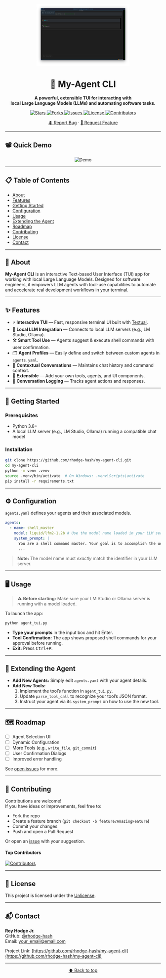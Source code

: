 <div align="center">
  <a href="https://github.com/rhodge-hash/my-agent-cli">
    <img src="https://raw.githubusercontent.com/rhodge-hash/my-agent-cli/main/AgentApp.png?raw=true" alt="My-Agent CLI Logo" width="300" height="200">
  </a>
  
  <h1>🤖 My-Agent CLI</h1>
  <p>
    <b>A powerful, extensible TUI for interacting with <br> local Large Language Models (LLMs) and automating software tasks.</b>
  </p>
  <p>
    <a href="https://github.com/rhodge-hash/my-agent-cli/stargazers">
      <img src="https://img.shields.io/github/stars/rhodge-hash/my-agent-cli?style=flat-square" alt="Stars">
    </a>
    <a href="https://github.com/rhodge-hash/my-agent-cli/network/members">
      <img src="https://img.shields.io/github/forks/rhodge-hash/my-agent-cli?style=flat-square" alt="Forks">
    </a>
    <a href="https://github.com/rhodge-hash/my-agent-cli/issues">
      <img src="https://img.shields.io/github/issues/rhodge-hash/my-agent-cli?style=flat-square" alt="Issues">
    </a>
        <a href="[https://github.com/rhodge-hash/my-agent-cli/license](https://github.com/rhodge-hash/my-agent-cli/blob/7f1b31b47aadc22c08c21d4f239c1944e1442958/LICENSE)">
      <img src="https://img.shields.io/github/license/rhodge-hash/my-agent-cli?style=flat-square" alt="License">
    </a>
    <a href="https://github.com/rhodge-hash/my-agent-cli/graphs/contributors">
      <img src="https://img.shields.io/github/contributors/rhodge-hash/my-agent-cli?style=flat-square" alt="Contributors">
    </a>
  </p>
  <p>
    <a href="https://github.com/rhodge-hash/my-agent-cli/issues/new?labels=bug&template=bug-report---.md">🪲 Report Bug</a>
    ·
    <a href="https://github.com/rhodge-hash/my-agent-cli/issues/new?labels=enhancement&template=feature-request---.md">🚀 Request Feature</a>
  </p>
</div>

---

## 📽️ Quick Demo

<!-- If you have a demo GIF or video, place it here. Otherwise, leave as a placeholder. -->
<p align="center">
  <img src="https://raw.githubusercontent.com/rhodge-hash/my-agent-cli/main/demo.gif" alt="Demo" width="600"/>
</p>

---

## 📋 Table of Contents

- [About](#about)
- [Features](#features)
- [Getting Started](#getting-started)
- [Configuration](#configuration)
- [Usage](#usage)
- [Extending the Agent](#extending-the-agent)
- [Roadmap](#roadmap)
- [Contributing](#contributing)
- [License](#license)
- [Contact](#contact)

---

## 📝 About

**My-Agent CLI** is an interactive Text-based User Interface (TUI) app for working with local Large Language Models. Designed for software engineers, it empowers LLM agents with tool-use capabilities to automate and accelerate real development workflows in your terminal.

---

## ✨ Features

- ⚡ **Interactive TUI** — Fast, responsive terminal UI built with [Textual](https://textual.textualize.io/).
- 🤖 **Local LLM Integration** — Connects to local LLM servers (e.g., LM Studio, Ollama).
- 🛠️ **Smart Tool Use** — Agents suggest & execute shell commands with user confirmation.
- 🗂️ **Agent Profiles** — Easily define and switch between custom agents in `agents.yaml`.
- 🧠 **Contextual Conversations** — Maintains chat history and command context.
- 🔌 **Extensible** — Add your own tools, agents, and UI components.
- 📝 **Conversation Logging** — Tracks agent actions and responses.

---

## 🚀 Getting Started

### Prerequisites

- Python 3.8+
- A local LLM server (e.g., LM Studio, Ollama) running a compatible chat model

### Installation

```bash
git clone https://github.com/rhodge-hash/my-agent-cli.git
cd my-agent-cli
python -m venv .venv
source .venv/bin/activate  # On Windows: .venv\Scripts\activate
pip install -r requirements.txt
```

---

## ⚙️ Configuration

`agents.yaml` defines your agents and their associated models.

```yaml
agents:
  - name: shell_master
    model: liquid/lfm2-1.2b # Use the model name loaded in your LLM server
    system_prompt: |
      You are a shell command master. Your goal is to accomplish the user's task by executing shell commands.
      ...
```
> **Note:** The model name must _exactly_ match the identifier in your LLM server.

---

## 🖥️ Usage

> ⚠️ **Before starting:** Make sure your LM Studio or Ollama server is running with a model loaded.

To launch the app:
```bash
python agent_tui.py
```
- **Type your prompts** in the input box and hit Enter.
- **Tool Confirmation:** The app shows proposed shell commands for your approval before running.
- **Exit:** Press <kbd>Ctrl+P</kbd>.

---

## 🧩 Extending the Agent

- **Add New Agents:** Simply edit `agents.yaml` with your agent details.
- **Add New Tools:**  
  1. Implement the tool’s function in `agent_tui.py`.  
  2. Update `parse_tool_call` to recognize your tool’s JSON format.  
  3. Instruct your agent via its `system_prompt` on how to use the new tool.

---

## 🗺️ Roadmap

- [ ] Agent Selection UI
- [ ] Dynamic Configuration
- [ ] More Tools (e.g., `write_file`, `git_commit`)
- [ ] User Confirmation Dialogs
- [ ] Improved error handling

See [open issues](https://github.com/rhodge-hash/my-agent-cli/issues) for more.

---

## 🤝 Contributing

Contributions are welcome!  
If you have ideas or improvements, feel free to:
- Fork the repo
- Create a feature branch (`git checkout -b feature/AmazingFeature`)
- Commit your changes
- Push and open a Pull Request

Or open an [issue](https://github.com/rhodge-hash/my-agent-cli/issues) with your suggestion.

#### Top Contributors

[![Contributors](https://contrib.rocks/image?repo=rhodge-hash/my-agent-cli)](https://github.com/rhodge-hash/my-agent-cli/graphs/contributors)

---

## 📄 License

This project is licensed under the [Unlicense](LICENSE).

---

## 📬 Contact

**Roy Hodge Jr.**  
GitHub: [@rhodge-hash](https://github.com/rhodge-hash)  
Email: your_email@email.com

Project Link: [https://github.com/rhodge-hash/my-agent-cli](https://github.com/rhodge-hash/my-agent-cli)

---

<p align="center"><a href="#top">⬆️ Back to top</a></p>
